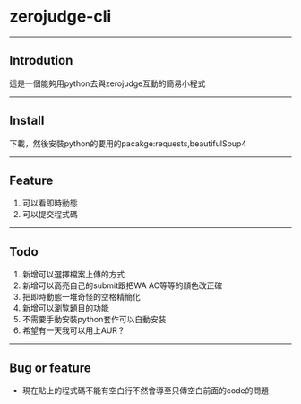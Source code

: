 # zerojudge-cli

___

## Introdution

這是一個能夠用python去與zerojudge互動的簡易小程式 

____ 


## Install

下載，然後安裝python的要用的pacakge:requests,beautifulSoup4

___

## Feature
1. 可以看即時動態
2. 可以提交程式碼

____

## Todo
1. 新增可以選擇檔案上傳的方式
2. 新增可以高亮自己的submit跟把WA AC等等的顏色改正確 
3. 把即時動態一堆奇怪的空格精簡化 
4. 新增可以瀏覧題目的功能 
5. 不需要手動安裝python套作可以自動安裝
6. 希望有一天我可以用上AUR？

____


## Bug or feature
- 現在貼上的程式碼不能有空白行不然會導至只傳空白前面的code的問題 


